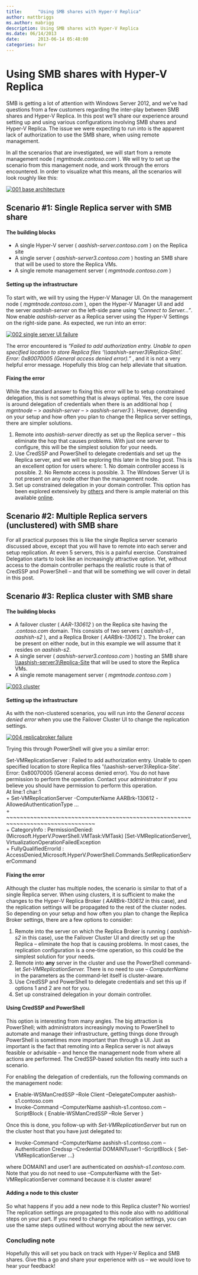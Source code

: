 ```yaml
---
title:      "Using SMB shares with Hyper-V Replica"
author: mattbriggs
ms.author: mabrigg
description: Using SMB shares with Hyper-V Replica
ms.date: 06/14/2013
date:       2013-06-14 05:48:00
categories: hvr
---
```

# Using SMB shares with Hyper-V Replica

SMB is getting a lot of attention with Windows Server 2012, and we’ve had questions from a few customers regarding the inter-play between SMB shares and Hyper-V Replica. In this post we’ll share our experience around setting up and using various configurations involving SMB shares and Hyper-V Replica. The issue we were expecting to run into is the apparent lack of authorization to use the SMB share, when using remote management.

In all the scenarios that are investigated, we will start from a remote management node ( _mgmtnode.contoso.com_ ). We will try to set up the scenario from this management node, and work through the errors encountered. In order to visualize what this means, all the scenarios will look roughly like this:

[![001 base architecture](https://msdnshared.blob.core.windows.net/media/TNBlogsFS/prod.evol.blogs.technet.com/CommunityServer.Blogs.Components.WeblogFiles/00/00/00/50/45/metablogapi/2313.001-base-architecture_thumb_62A79642.png)](https://msdnshared.blob.core.windows.net/media/TNBlogsFS/prod.evol.blogs.technet.com/CommunityServer.Blogs.Components.WeblogFiles/00/00/00/50/45/metablogapi/6661.001-base-architecture_654DC142.png)

## Scenario #1: Single Replica server with SMB share

#### The building blocks

  * A single Hyper-V server ( _aashish-server.contoso.com_ ) on the Replica site
  * A single server ( _aashish-server3.contoso.com_ ) hosting an SMB share <!--\\\aashish-server3\Replica-Site--> that will be used to store the Replica VMs.
  * A single remote management server ( _mgmtnode.contoso.com_ )



#### Setting up the infrastructure

To start with, we will try using the Hyper-V Manager UI. On the management node ( _mgmtnode.contoso.com_ ), open the Hyper-V Manager UI and add the server _aashish-server_ on the left-side pane using _“Connect to Server…”_. Now enable _aashish-server_ as a Replica server using the Hyper-V Settings on the right-side pane. As expected, we run into an error:

[![002 single server UI failure](https://msdnshared.blob.core.windows.net/media/TNBlogsFS/prod.evol.blogs.technet.com/CommunityServer.Blogs.Components.WeblogFiles/00/00/00/50/45/metablogapi/6076.002-single-server-UI-failure_thumb_7A880E7A.png)](https://msdnshared.blob.core.windows.net/media/TNBlogsFS/prod.evol.blogs.technet.com/CommunityServer.Blogs.Components.WeblogFiles/00/00/00/50/45/metablogapi/2870.002-single-server-UI-failure_3F9E4B00.png)

The error encountered is _“Failed to add authorization entry. Unable to open specified location to store Replica files ‘\\\aashish-server3\Replica-Site\’. Error: 0x80070005 (General access denied error).”_ , and it is not a very helpful error message. Hopefully this blog can help alleviate that situation.

#### Fixing the error

While the standard answer to fixing this error will be to setup constrained delegation, this is not something that is always optimal. Yes, the core issue is around delegation of credentials when there is an additional hop ( _mgmtnode_ – > _aashish-server_ – > _aashish-server3_ ). However, depending on your setup and how often you plan to change the Replica server settings, there are simpler solutions.

  1. Remote into _aashish-server_ directly as set up the Replica server – this eliminate the hop that causes problems. With just one server to configure, this will be the simplest solution for your needs.
  2. Use CredSSP and PowerShell to delegate credentials and set up the Replica server, and we will be exploring this later in the blog post. This is an excellent option for users where:
    1. No domain controller access is possible. 
    2. No Remote access is possible.
    3. The Windows Server UI is not present on any node other than the management node.
  3. Set up constrained delegation in your domain controller. This option has been explored extensively by [others](https://blogs.msdn.com/b/taylorb/archive/2012/03/20/enabling-hyper-v-remote-management-configuring-constrained-delegation-for-smb-and-highly-available-smb.aspx) and there is ample material on this available [online](https://technet.microsoft.com/library/jj134187.aspx).



## Scenario #2: Multiple Replica servers (unclustered) with SMB share

For all practical purposes this is like the single Replica server scenario discussed above, except that you will have to remote into each server and setup replication. At even 5 servers, this is a painful exercise. Constrained Delegation starts to look like an increasingly attractive option. Yet, without access to the domain controller perhaps the realistic route is that of CredSSP and PowerShell – and that will be something we will cover in detail in this post.

## Scenario #3: Replica cluster with SMB share

#### The building blocks

  * A failover cluster ( _AAR-130612_ ) on the Replica site having the _.contoso.com_ domain. This consists of two servers ( _aashish-s1_ , _aashish-s2_ ), and a Replica Broker ( _AARBrk-130612_ ). The broker can be present on either node, but in this example we will assume that it resides on _aashish-s2_. 
  * A single server ( _aashish-server3.contoso.com_ ) hosting an SMB share [\\\aashish-server3\Replica-Site](file://aashish-server3/Replica-Site) that will be used to store the Replica VMs.
  * A single remote management server ( _mgmtnode.contoso.com_ )



[![003 cluster](https://msdnshared.blob.core.windows.net/media/TNBlogsFS/prod.evol.blogs.technet.com/CommunityServer.Blogs.Components.WeblogFiles/00/00/00/50/45/metablogapi/4705.003-cluster_thumb_72958D7A.png)](https://msdnshared.blob.core.windows.net/media/TNBlogsFS/prod.evol.blogs.technet.com/CommunityServer.Blogs.Components.WeblogFiles/00/00/00/50/45/metablogapi/0574.003-cluster_753BB87A.png)

#### Setting up the infrastructure

As with the non-clustered scenarios, you will run into the _General access denied error_ when you use the Failover Cluster UI to change the replication settings. 

[![004 replicabroker failure](https://msdnshared.blob.core.windows.net/media/TNBlogsFS/prod.evol.blogs.technet.com/CommunityServer.Blogs.Components.WeblogFiles/00/00/00/50/45/metablogapi/4174.004-replicabroker-failure_thumb_2E7740D2.png)](https://msdnshared.blob.core.windows.net/media/TNBlogsFS/prod.evol.blogs.technet.com/CommunityServer.Blogs.Components.WeblogFiles/00/00/00/50/45/metablogapi/5287.004-replicabroker-failure_1AC7C68D.png)

Trying this through PowerShell will give you a similar error:

Set-VMReplicationServer : Failed to add authorization entry. Unable to open specified location to store Replica files '\\\aashish-server3\Replica-Site'. Error: 0x80070005 (General access denied error). You do not have permission to perform the operation. Contact your administrator if you believe you should have permission to perform this operation.   
At line:1 char:1   
\+ Set-VMReplicationServer -ComputerName AARBrk-130612 -AllowedAuthenticationType ...   
\+ ~~~~~~~~~~~~~~~~~~~~~~~~~~~~~~~~~~~~~~~~~~~~~~~~~~~~~~~~~~~~~~~~~~~~~~~~~~~~~~~~   
\+ CategoryInfo : PermissionDenied: (Microsoft.HyperV.PowerShell.VMTask:VMTask) [Set-VMReplicationServer], VirtualizationOperationFailedException   
\+ FullyQualifiedErrorId : AccessDenied,Microsoft.HyperV.PowerShell.Commands.SetReplicationServerCommand   


#### Fixing the error

Although the cluster has multiple nodes, the scenario is similar to that of a single Replica server. When using clusters, it is sufficient to make the changes to the Hyper-V Replica Broker ( _AARBrk-130612_ in this case), and the replication settings will be propagated to the rest of the cluster nodes. So depending on your setup and how often you plan to change the Replica Broker settings, there are a few options to consider:

  1. Remote into the server on which the Replica Broker is running ( _aashish-s2_ in this case), use the Failover Cluster UI and directly set up the Replica – eliminate the hop that is causing problems. In most cases, the replication configuration is a one-time operation, so this could be the simplest solution for your needs.
  2. Remote into __any__ server in the cluster and use the PowerShell command-let _Set-VMReplicationServer._ There is no need to use – _ComputerName_ in the parameters as the command-let itself is cluster-aware.
  3. Use CredSSP and PowerShell to delegate credentials and set this up if options 1 and 2 are not for you.
  4. Set up constrained delegation in your domain controller.



#### Using CredSSP and PowerShell

This option is interesting from many angles. The big attraction is PowerShell; with administrators increasingly moving to PowerShell to automate and manage their infrastructure, getting things done through PowerShell is sometimes more important than through a UI. Just as important is the fact that remoting into a Replica server is not always feasible or advisable – and hence the management node from where all actions are performed. The CredSSP-based solution fits neatly into such a scenario.

For enabling the delegation of credentials, run the following commands on the management node:

  * Enable-WSManCredSSP –Role Client –DelegateComputer aashish-s1.contoso.com
  * Invoke-Command –ComputerName aashish-s1.contoso.com –ScriptBlock { Enable-WSManCredSSP –Role Server }



Once this is done, you follow-up with _Set-VMReplicationServer_ but run on the cluster host that you have just delegated to:

  * Invoke-Command –ComputerName aashish-s1.contoso.com –Authentication Credssp –Credential DOMAIN1\user1 –ScriptBlock { Set-VMReplicationServer …}



where DOMAIN1 and user1 are authenticated on _aashish-s1.contoso.com_. Note that you do not need to use –ComputerName with the Set-VMReplicationServer command because it is cluster aware!

#### Adding a node to this cluster

So what happens if you add a new node to this Replica cluster? No worries! The replication settings are propagated to this node also with no additional steps on your part. If you need to change the replication settings, you can use the same steps outlined without worrying about the new server.

### Concluding note

Hopefully this will set you back on track with Hyper-V Replica and SMB shares. Give this a go and share your experience with us – we would love to hear your feedback! 
